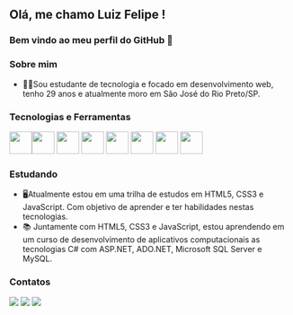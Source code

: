 ## Olá, me chamo Luiz Felipe ! 
### Bem vindo ao meu perfil do GitHub 👋

### Sobre mim
- 🧑‍💻Sou estudante de tecnologia e focado em desenvolvimento web, tenho 29 anos e atualmente moro em São José do Rio Preto/SP. 


### Tecnologias e Ferramentas

<img src="https://cdn.jsdelivr.net/gh/devicons/devicon/icons/html5/html5-original.svg" width="40" /><img src="https://cdn.jsdelivr.net/gh/devicons/devicon/icons/css3/css3-original.svg" width="40"/>
<img src="https://cdn.jsdelivr.net/gh/devicons/devicon/icons/javascript/javascript-original.svg" width="40"/>
<img src="https://cdn.jsdelivr.net/gh/devicons/devicon/icons/git/git-original.svg" width="40"/>
<img src="https://cdn.jsdelivr.net/gh/devicons/devicon/icons/csharp/csharp-original.svg" width="40"/>
<img src="https://cdn.jsdelivr.net/gh/devicons/devicon/icons/mysql/mysql-original.svg" width="40"/>
<img src="https://cdn.jsdelivr.net/gh/devicons/devicon/icons/vscode/vscode-original.svg" width="40"/>
<img src="https://cdn.jsdelivr.net/gh/devicons/devicon/icons/visualstudio/visualstudio-plain.svg" width="40"/>
          
          
              

### Estudando
- 🖥️Atualmente estou em uma trilha de estudos em HTML5, CSS3 e JavaScript. Com objetivo de aprender e ter habilidades nestas tecnologias.
- 📚 Juntamente com HTML5, CSS3 e JavaScript, estou aprendendo em um curso de desenvolvimento de aplicativos computacionais as tecnologias C# com ASP.NET, ADO.NET, Microsoft SQL Server e MySQL.


### Contatos
<div>
<a href="https://www.instagram.com/luiz_dev22/" target="_blank"><img src="https://img.shields.io/badge/-Instagram-%23E4405F?style=for-the-badge&logo=instagram&logoColor=white" target="_blank"></a>
<a href = "mailto:luizfspintoo@gmail.com"><img src="https://img.shields.io/badge/Gmail-D14836?style=for-the-badge&logo=gmail&logoColor=white" target="_blank"></a>
<a href="https://www.linkedin.com/in/luizfspinto/" target="_blank"><img src="https://img.shields.io/badge/-LinkedIn-%230077B5?style=for-the-badge&logo=linkedin&logoColor=white" target="_blank"></a>   
</div>
